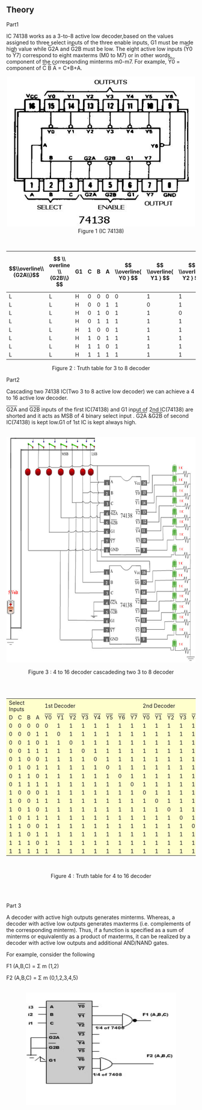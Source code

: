 ## Theory
<!-- Write the section content inside a paragraph element, we can also include images with &lt;img&gt; tag -->

 <div class="content" id="experiment-article-section-2-content">                            
                            <p>Part1</p>
                        
IC 74138 works as a 3-to-8 active low decoder,based on the values assigned to three select inputs of the three enable inputs, G1 must be made high value while <font style="text-decoration:overline">G</font>2A and <font style="text-decoration:overline">G</font>2B must be low. The eight active low inputs (<font style="text-decoration:overline">Y</font>0 to <font style="text-decoration:overline">Y</font>7) correspond to eight maxterms (M0 to M7) or in other words, component of the corresponding minterms m0-m7. For example, <font style="text-decoration:overline">Y0</font> = component of <font style="text-decoration:overline">C</font>&nbsp;<font style="text-decoration:overline">B</font>&nbsp;<font style="text-decoration:overline">A</font> = C+B+A. <br />
                            <div align="center">
                            <img src="images/74138.jpg" style="width:500px;height:400px;" /> 
                            <br />
                            Figure 1&nbsp;(IC 74138)

  <br />
         
 |$$\\overline\\{G2A\\}$$|$$ \\ overline \\{G2B\\} $$ | G1  |  C |  B |  A | $$ \\overline{ Y0 } $$  | $$ \\overline{ Y1 } $$   | $$ \\overline{ Y2 } $$   | $$ \\overline{ Y3 } $$  | $$ \\overline{ Y4 } $$  | $$ \\overline{ Y5 } $$  | $$ \\overline{ Y6 } $$  |  $\overline{Y7}$ |
 | ----------- | ----------- | ------- |------- | ------ | ----- | ------ | ------- | ------- | ------- | ------ | ----- | ------ | --------- |
 | L | L  |H|0|0|0|0|1|1|1|1|1|1|1|
 | L | L  |H|0|0|1|1|0|1|1|1|1|1|1|
 | L | L  |H|0|1|0|1|1|0|1|1|1|1|1|
 | L | L  |H|0|1|1|1|1|1|0|1|1|1|1|
 | L | L  |H|1|0|0|1|1|1|1|0|1|1|1|
 | L | L  |H|1|0|1|1|1|1|1|1|0|1|1|
 | L | L  |H|1|1|0|1|1|1|1|1|1|0|1|
 | L | L  |H|1|1|1|1|1|1|1|1|1|1|0|


Figure 2&nbsp;: Truth table for 3 to 8 decoder
                            
                             
  <p class="big" align="left">Part2</p>
                             
 <p align="left">Cascading two 74138 IC(Two 3 to 8 active low decoder) we can achieve a 4 to 16 active low decoder.
                              </p>
                              <p align="left"><font style="text-decoration:overline">G2A</font> and <font style="text-decoration:overline">G2B</font> inputs of the first IC(74138) and G1 input of 2nd IC(74138) are shorted and it acts as MSB of 4 binary select input .
                              <font style="text-decoration:overline">G2A</font> &amp;<font style="text-decoration:overline">G2B</font> of second IC(74138) is kept low.G1 of 1st IC is kept always high.</p>
                           
  <br />
                             
 <img src="images/dual-74138.JPG" style="width:700px;height:600px;"/> 
                             
<p>Figure 3&nbsp;: 4 to 16 decoder  cascadeding two 3 to 8 decoder
                             </p>
                             <br />
                             <br />
                             <table width="80%"  border="0" cellspacing="1px" cellpadding="2" bgcolor="#999999">
                             
<tr bgcolor="#FFFFCC">
                             <td colspan="4" width="30%">Select Inputs</font></td>
                             <td colspan="8">1st Decoder</font></td>
                             <td colspan="8">2nd Decoder</font></td>
                             </tr>
                             <tr bgcolor="#FFFFCC">
                             <td width="20%">D</td>
                             <td width="20%">C</td>
                             <td width="20%">B</td>
                             <td width="20%">A</td>
                             <td><font style="text-decoration:overline">Y0</font></td>
                             <td><font style="text-decoration:overline">Y1</font></td>
                             <td><font style="text-decoration:overline">Y2</font></td>
                             <td><font style="text-decoration:overline">Y3</font></td>
                             <td><font style="text-decoration:overline">Y4</font></td>
                             <td><font style="text-decoration:overline">Y5</font></td>
                             <td><font style="text-decoration:overline">Y6</font></td>
                             <td><font style="text-decoration:overline">Y7</font></td>
                             <td><font style="text-decoration:overline">Y0</font></td>
                             <td><font style="text-decoration:overline">Y1</font></td>
                             <td><font style="text-decoration:overline">Y2</font></td>
                             <td><font style="text-decoration:overline">Y3</font></td>
                             <td><font style="text-decoration:overline">Y4</font></td>
                             <td><font style="text-decoration:overline">Y5</font></td>
                             <td><font style="text-decoration:overline">Y6</font></td>
                             <td><font style="text-decoration:overline">Y7</font></td>
                             
                            
  </tr>
                                
                                
 <tr bgcolor="#FFFFCC">
                             <td >0</td>
                             <td>0</td>
                             <td >0</td>
                             <td>0</td>
                             <td>0</td>
                             <td>1</td>
                             <td>1</td>
                             <td>1</td>
                             <td>1</td>
                             <td>1</td>
                             <td>1</td>
                             <td>1</td>
                             <td>1</td>
                             <td>1</td>
                             <td>1</td>
                             <td>1</td>
                             <td>1</td>
                             <td>1</td>
                             <td>1</td>
                             <td>1</td>
                             
 </tr>
                             
                             
 <tr bgcolor="#FFFFCC">
                             <td>0</td>
                             <td >0</td>
                             <td >0</td>
                             <td>1</td>
                             <td>1</td>
                             <td>0</td>
                             <td>1</td>
                             <td>1</td>
                             <td>1</td>
                             <td>1</td>
                             <td>1</td>
                             <td>1</td>
                             <td>1</td>
                             <td>1</td>
                             <td>1</td>
                             <td>1</td>
                             <td>1</td>
                             <td>1</td>
                             <td>1</td>
                             <td>1</td>
                             
 </tr>
                             
                             
 <tr bgcolor="#FFFFCC">
                             <td>0</td>
                             <td >0</td>
                             <td >1</td>
                             <td>0</td>
                             <td>1</td>
                             <td>1</td>
                             <td>0</td>
                             <td>1</td>
                             <td>1</td>
                             <td>1</td>
                             <td>1</td>
                             <td>1</td>
                             <td>1</td>
                             <td>1</td>
                             <td>1</td>
                             <td>1</td>
                             <td>1</td>
                             <td>1</td>
                             <td>1</td>
                             <td>1</td>
                             
                             
 </tr>
                             
<tr bgcolor="#FFFFCC">
                             <td>0</td>
                             <td >0</td>
                             <td >1</td>
                             <td>1</td>
                             <td>1</td>
                             <td>1</td>
                             <td>1</td>
                             <td>0</td>
                             <td>1</td>
                             <td>1</td>
                             <td>1</td>
                             <td>1</td>
                             <td>1</td>
                             <td>1</td>
                             <td>1</td>
                             <td>1</td>
                             <td>1</td>
                             <td>1</td>
                             <td>1</td>
                             <td>1</td>
                             
                             
  </tr>
                             
 <tr bgcolor="#FFFFCC">
                             <td>0</td>
                             <td >1</td>
                             <td >0</td>
                             <td>0</td>
                             <td>1</td>
                             <td>1</td>
                             <td>1</td>
                             <td>1</td>
                             <td>0</td>
                             <td>1</td>
                             <td>1</td>
                             <td>1</td>
                             <td>1</td>
                             <td>1</td>
                             <td>1</td>
                             <td>1</td>
                             <td>1</td>
                             <td>1</td>
                             <td>1</td>
                             <td>1</td>
                             
                             
 </tr>
                             
                             
<tr bgcolor="#FFFFCC">
                             <td>0</td>
                             <td >1</td>
                             <td >0</td>
                             <td>1</td>
                             <td>1</td>
                             <td>1</td>
                             <td>1</td>
                             <td>1</td>
                             <td>1</td>
                             <td>0</td>
                             <td>1</td>
                             <td>1</td>
                             <td>1</td>
                             <td>1</td>
                             <td>1</td>
                             <td>1</td>
                             <td>1</td>
                             <td>1</td>
                             <td>1</td>
                             <td>1</td>
                             
                             
 </tr>
                             
                             
 <tr bgcolor="#FFFFCC">
                             <td>0</td>
                             <td >1</td>
                             <td >1</td>
                             <td>0</td>
                             <td>1</td>
                             <td>1</td>
                             <td>1</td>
                             <td>1</td>
                             <td>1</td>
                             <td>1</td>
                             <td>0</td>
                             <td>1</td>
                             <td>1</td>
                             <td>1</td>
                             <td>1</td>
                             <td>1</td>
                             <td>1</td>
                             <td>1</td>
                             <td>1</td>
                             <td>1</td>
                             
                             
 </tr>
                             
<tr bgcolor="#FFFFCC">
                             <td>0</td>
                             <td >1</td>
                             <td >1</td>
                             <td>1</td>
                             <td>1</td>
                             <td>1</td>
                             <td>1</td>
                             <td>1</td>
                             <td>1</td>
                             <td>1</td>
                             <td>1</td>
                             <td>0</td>
                             <td>1</td>
                             <td>1</td>
                             <td>1</td>
                             <td>1</td>
                             <td>1</td>
                             <td>1</td>
                             <td>1</td>
                             <td>1</td>
                             
                             
</tr>
                             
                             
                             
                             
                             
 <tr bgcolor="#FFFFCC">
                             <td>1</td>
                             <td >0</td>
                             <td >0</td>
                             <td>0</td>
                             <td>1</td>
                             <td>1</td>
                             <td>1</td>
                             <td>1</td>
                             <td>1</td>
                             <td>1</td>
                             <td>1</td>
                             <td>1</td>
                             <td>0</td>
                             <td>1</td>
                             <td>1</td>
                             <td>1</td>
                             <td>1</td>
                             <td>1</td>
                             <td>1</td>
                             <td>1</td>
                             
 </tr>
                             
                             
                             
                             
 <tr bgcolor="#FFFFCC">
                             <td>1</td>
                             <td >0</td>
                             <td >0</td>
                             <td>1</td>
                             <td>1</td>
                             <td>1</td>
                             <td>1</td>
                             <td>1</td>
                             <td>1</td>
                             <td>1</td>
                             <td>1</td>
                             <td>1</td>
                             <td>1</td>
                             <td>0</td>
                             <td>1</td>
                             <td>1</td>
                             <td>1</td>
                             <td>1</td>
                             <td>1</td>
                             <td>1</td>
                             
                             
</tr>
                             
                             
 <tr bgcolor="#FFFFCC">
                             <td>1</td>
                             <td >0</td>
                             <td >1</td>
                             <td>0</td>
                             <td>1</td>
                             <td>1</td>
                             <td>1</td>
                             <td>1</td>
                             <td>1</td>
                             <td>1</td>
                             <td>1</td>
                             <td>1</td>
                             <td>1</td>
                             <td>1</td>
                             <td>0</td>
                             <td>1</td>
                             <td>1</td>
                             <td>1</td>
                             <td>1</td>
                             <td>1</td>
                             
                             
  </tr>
                             
                             
 <tr bgcolor="#FFFFCC">
                             <td>1</td>
                             <td >0</td>
                             <td >1</td>
                             <td>1</td>
                             <td>1</td>
                             <td>1</td>
                             <td>1</td>
                             <td>1</td>
                             <td>1</td>
                             <td>1</td>
                             <td>1</td>
                             <td>1</td>
                             <td>1</td>
                             <td>1</td>
                             <td>1</td>
                             <td>0</td>
                             <td>1</td>
                             <td>1</td>
                             <td>1</td>
                             <td>1</td>
                             
                             
 </tr>
                             
                             
                             
<tr bgcolor="#FFFFCC">
                             <td>1</td>
                             <td >1</td>
                             <td >0</td>
                             <td>0</td>
                             <td>1</td>
                             <td>1</td>
                             <td>1</td>
                             <td>1</td>
                             <td>1</td>
                             <td>1</td>
                             <td>1</td>
                             <td>1</td>
                             <td>1</td>
                             <td>1</td>
                             <td>1</td>
                             <td>1</td>
                             <td>0</td>
                             <td>1</td>
                             <td>1</td>
                             <td>1</td>
                             
                             
 </tr>
                             
                             
                             
<tr bgcolor="#FFFFCC">
                             <td>1</td>
                             <td >1</td>
                             <td >0</td>
                             <td>1</td>
                             <td>1</td>
                             <td>1</td>
                             <td>1</td>
                             <td>1</td>
                             <td>1</td>
                             <td>1</td>
                             <td>1</td>
                             <td>1</td>
                             <td>1</td>
                             <td>1</td>
                             <td>1</td>
                             <td>1</td>
                             <td>1</td>
                             <td>0</td>
                             <td>1</td>
                             <td>1</td>
                             
</tr>
                             
                             
 <tr bgcolor="#FFFFCC">
                             <td>1</td>
                             <td >1</td>
                             <td >1</td>
                             <td>0</td>
                             <td>1</td>
                             <td>1</td>
                             <td>1</td>
                             <td>1</td>
                             <td>1</td>
                             <td>1</td>
                             <td>1</td>
                             <td>1</td>
                             <td>1</td>
                             <td>1</td>
                             <td>1</td>
                             <td>1</td>
                             <td>1</td>
                             <td>1</td>
                             <td>0</td>
                             <td>1</td>
                             
                             
 </tr>
                             
                             
  <tr bgcolor="#FFFFCC">
                             <td>1</td>
                             <td >1</td>
                             <td >1</td>
                             <td>1</td>
                             <td>1</td>
                             <td>1</td>
                             <td>1</td>
                             <td>1</td>
                             <td>1</td>
                             <td>1</td>
                             <td>1</td>
                             <td>1</td>
                             <td>1</td>
                             <td>1</td>
                             <td>1</td>
                             <td>1</td>
                             <td>1</td>
                             <td>1</td>
                             <td>1</td>
                             <td>0</td>
                             
                             
 </tr>
                             
                             
                             
                             
                             
 </table>
                             
 <br />
                              <p>Figure 4&nbsp;: Truth table for 4 to 16 decoder</p>
                              
                              
                              
 </div>
                             
                             
<br />
                             <br />

<p class="big">Part 3</p>

A decoder with active high outputs generates minterms. Whereas, a decoder with active low outputs generates maxterms (i.e.  complements of
the corresponding minterm).
Thus, if a function is specified as a sum of minterms or equivalently as a product of maxterms, 
it can be realized by a decoder with active low outputs and additional AND/NAND gates. 
<br />

For example, consider the following
<br />

F1 (A,B,C) = &Sigma; m (1,2)
<br />

F2 (A,B,C) = &Sigma; m (0,1,2,3,4,5)

<br />

<div align="center">

<img src="images/decoder-syn.JPG" style="width:400px;height:300px;"/>
     
</div>                           
                        </div>
<script id="MathJax-script" async src="https://cdn.jsdelivr.net/npm/mathjax@3/es5/tex-mml-chtml.js"></script>

